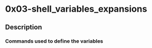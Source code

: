 # 0x03-shell_variables_expansions #

## Description ##

### Commands used to define the variables ###
